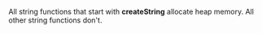 
All string functions that start with **createString** allocate heap memory. All other string functions don't.
